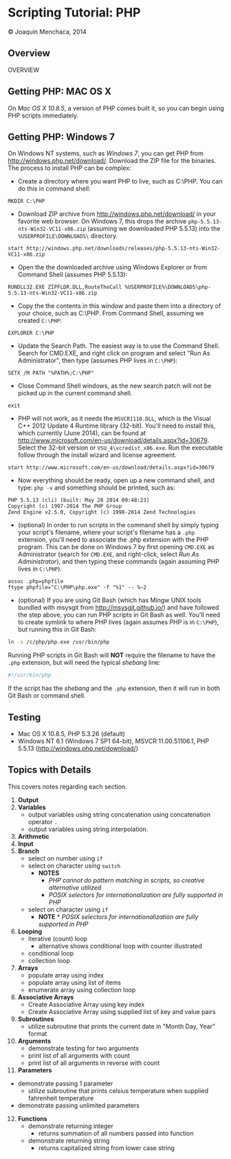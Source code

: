 # Scripting Tutorial: PHP

© Joaquin Menchaca, 2014

## Overview

OVERVIEW

## Getting PHP: MAC OS X

On *Mac OS X 10.8.5*, a version of PHP comes built it, so you can begin using PHP scripts immediately.

## Getting PHP: Windows 7

On Windows NT systems, such as *Windows 7*, you can get PHP from http://windows.php.net/download/.  Download the ZIP file for the binaries.  The process to install PHP can be complex:

* Create a directory where you want PHP to live, such as C:\PHP.  You can do this in command shell: 
```batch
MKDIR C:\PHP
```
* Download ZIP archive from http://windows.php.net/download/ in your favorite web browser.  On Windows 7, this drops the archive ```php-5.5.13-nts-Win32-VC11-x86.zip``` (assuming we downloaded PHP 5.5.13) into the ```%USERPROFILE\DOWNLOADS\``` directory.
```batch
start http://windows.php.net/downloads/releases/php-5.5.13-nts-Win32-VC11-x86.zip
```
* Open the the downloaded archive using Windows Explorer or from Command Shell (assumes PHP 5.5.13): 
```batch
RUNDLL32.EXE ZIPFLDR.DLL,RouteTheCall %USERPROFILE%\DOWNLOADS\php-5.5.13-nts-Win32-VC11-x86.zip
``` 
* Copy the the contents in this window and paste them into a directory of your choice, such as C:\PHP.  From Command Shell, assuming we created ```C:\PHP```: 
```batch
EXPLORER C:\PHP
```
* Update the Search Path.  The easiest way is to use the Command Shell. Search for CMD.EXE, and right click on program and select "Run As Administrator", then type (assumes PHP lives in ```C:\PHP```): 
```batch
SETX /M PATH "%PATH%;C:\PHP"
```
* Close Command Shell windows, as the new search patch will not be picked up in the current command shell.
```batch
exit
````
* PHP will not work, as it needs the ```MSVCR1110.DLL```, which is the Visual C++ 2012 Update 4 Runtime library (32-bit).  You'll need to install this, which currently (June 2014), can be found at http://www.microsoft.com/en-us/download/details.aspx?id=30679.  Select the 32-bit version or ```VSU_4\vcredist_x86.exe```.  Run the executable follow through the install wizard and license agreement.
```batch
start http://www.microsoft.com/en-us/download/details.aspx?id=30679
```
* Now everything should be ready, open up a new command shell, and type: ```php -v``` and something should be printed, such as: 
```
PHP 5.5.13 (cli) (built: May 28 2014 09:48:23)
Copyright (c) 1997-2014 The PHP Group
Zend Engine v2.5.0, Copyright (c) 1998-2014 Zend Technologies
```
* (optional) In order to run scripts in the command shell by simply typing your script's filename, where your script's filename has a ```.php``` extension, you'll need to associate the .php extension with the PHP program.  This can be done on Windows 7 by first opening ```CMD.EXE``` as Administrator (search for ```CMD.EXE```, and right-click, select *Run As Administrator*), and then typing these commands (again assuming PHP lives in ```C:\PHP```).
```batch
assoc .php=phpfile
ftype phpfile="C:\PHP\php.exe" -f "%1" -- %~2
```
* (optional) If you are using Git Bash (which has Mingw UNIX tools bundled with msysgit from http://msysgit.github.io/) and have followed the step above, you can run PHP scripts in Git Bash as well.  You'll need to create symlink to where PHP lives (again assumes PHP is in ```C:\PHP```), but running this in Git Bash: 
```bash
ln -s /c/php/php.exe /usr/bin/php
```
Running PHP scripts in Git Bash will **NOT** require the filename to have the ```.php``` extension, but will need the typical *shebang* line:
```bash
#!/usr/bin/php
``` 
If the script has the *shebang* and the ```.php``` extension, then it will run in both Git Bash or command shell.

## Testing

* Mac OS X 10.8.5, PHP 5.3.26 (default)
* Windows NT 6.1 (Windows 7 SP1 64-bit), MSVCR 11.00.51106.1, PHP 5.5.13 (http://windows.php.net/download/)

## Topics with Details 

This covers notes regarding each section.

1. **Output**
2. **Variables**
   * output variables using string concatenation using concatenation operator ```.```
   * output variables using string interpolation.
3. **Arithmetic**
4. **Input**
5. **Branch**
   * select on number using ```if```
   * select on character using ```switch```
     * **NOTES** 
        * *PHP cannot do pattern matching in scripts, so creative alternative utilized*
        * *POSIX selectors for internationalization are fully supported in PHP*
   * select on character using ```if```
     * **NOTE** * *POSIX selectors for internationalization are fully supported in PHP*
6. **Looping**
   * iterative (count) loop
     * alternative shows conditional loop with counter illustrated
   * conditional loop
   * collection loop
7. **Arrays**
   * populate array using index
   * populate array using list of items
   * enumerate array using collection loop
8. **Associative Arrays**
   * Create Associative Array using key index
   * Create Associative Array using supplied list of key and value pairs
9. **Subroutines** 
   * utilize subroutine that prints the current date in "Month Day, Year" format
10. **Arguments**
    * demonstrate testing for two arguments
    * print list of all arguments with count
    * print list of all arguments in reverse with count
11. **Parameters**
   * demonstrate passing 1 parameter
     * utilize subroutine that prints celsius temperature when supplied fahrenheit temperature
   * demonstrate passing unlimited parameters
12. **Functions**
    * demonstrate returning integer
      * returns summation of all numbers passed into function 
    * demonstrate returning string
      * returns capitalized string from lower case string 
